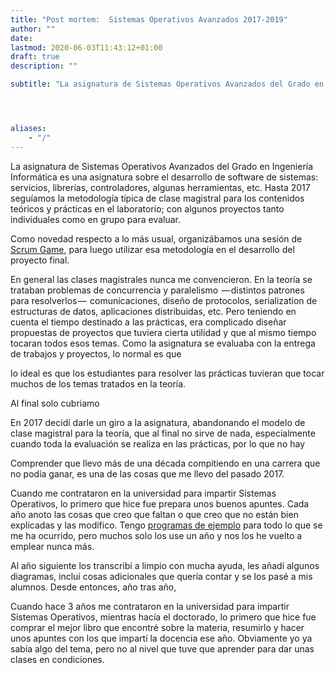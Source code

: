 ```yaml
---
title: "Post mortem:  Sistemas Operativos Avanzados 2017-2019"
author: ""
date: 
lastmod: 2020-06-03T11:43:12+01:00
draft: true
description: ""

subtitle: "La asignatura de Sistemas Operativos Avanzados del Grado en Ingeniería Informática es una asignatura sobre el desarrollo de software de…"




aliases:
    - "/"
---
```


La asignatura de Sistemas Operativos Avanzados del Grado en Ingeniería Informática es una asignatura sobre el desarrollo de software de sistemas: servicios, librerías, controladores, algunas herramientas, etc. Hasta 2017 seguíamos la metodología típica de clase magistral para los contenidos teóricos y prácticas en el laboratorio; con algunos proyectos tanto individuales como en grupo para evaluar.

Como novedad respecto a lo más usual, organizábamos una sesión de [Scrum Game](https://medium.com/jmtorres/aprendiendo-scrum-en-el-d%C3%ADa-del-centro-9e7d1df1fe6e), para luego utilizar esa metodología en el desarrollo del proyecto final.

En general las clases magistrales nunca me convencieron. En la teoría se trataban problemas de concurrencia y paralelismo  — distintos patrones para resolverlos —  comunicaciones, diseño de protocolos, serialization de estructuras de datos, aplicaciones distribuidas, etc. Pero teniendo en cuenta el tiempo destinado a las prácticas, era complicado diseñar propuestas de proyectos que tuviera cierta utilidad y que al mismo tiempo tocaran todos esos temas. Como la asignatura se evaluaba con la entrega de trabajos y proyectos, lo normal es que 

lo ideal es que los estudiantes para resolver las prácticas tuvieran que tocar muchos de los temas tratados en la teoría.

Al final solo cubriamo

En 2017 decidí darle un giro a la asignatura, abandonando el modelo de clase magistral para la teoría, que al final no sirve de nada, especialmente cuando toda la evaluación se realiza en las prácticas, por lo que no hay

Comprender que llevo más de una década compitiendo en una carrera que no podía ganar, es una de las cosas que me llevo del pasado 2017.

Cuando me contrataron en la universidad para impartir Sistemas Operativos, lo primero que hice fue prepara unos buenos apuntes. Cada año anoto las cosas que creo que faltan o que creo que no están bien explicadas y las modifico. Tengo [programas de ejemplo](https://github.com/aplatanado/ssoo-clases) para todo lo que se me ha ocurrido, pero muchos solo los use un año y nos los he vuelto a emplear nunca más.

Al año siguiente los transcribí a limpio con mucha ayuda, les añadí algunos diagramas, incluí cosas adicionales que quería contar y se los pasé a mis alumnos. Desde entonces, año tras año,

Cuando hace 3 años me contrataron en la universidad para impartir Sistemas Operativos, mientras hacía el doctorado, lo primero que hice fue comprar el mejor libro que encontré sobre la materia, resumirlo y hacer unos apuntes con los que impartí la docencia ese año. Obviamente yo ya sabía algo del tema, pero no al nivel que tuve que aprender para dar unas clases en condiciones.
